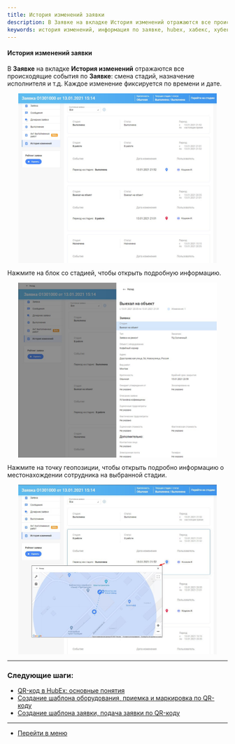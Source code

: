 ```yaml
---
title: История изменений заявки
description: В Заявке на вкладке История изменений отражаются все происходящие события по Заявке. Вы можете проследить смену стадий, назначение исполнителя и т.д. Каждое зменение фиксируется по времени и дате.
keywords: история изменений, информация по заявке, hubex, хабекс, хубекс, хабикс
---
```


#### История изменений заявки
<html>
<meta charset="utf-8">
</html>
<body>
<p>В <strong>Заявке</strong> на вкладке <strong>История изменений</strong> отражаются все происходящие события по
    <strong>Заявке</strong>: смена стадий, назначение исполнителя и т.д. Каждое изменение фиксируется по времени и дате.
</p>
<div>
    <img style="margin: 0 auto; display: block; max-width: 90%;"
         src="/attachments/images/FAQ/USER/HistoryOfChanges/History.jpg"/>
</div>


<p>Нажмите на блок со стадией, чтобы открыть подробную информацию.</p>
<div>
    <img style="margin: 0 auto; display: block; max-width: 90%;"
         src="/attachments/images/FAQ/USER/HistoryOfChanges/Stage.jpg"/>
</div>
<p>Нажмите на точку геопозиции, чтобы открыть подробно информацию о местонахождении сотрудника на выбранной стадии.</p>
<div>
    <img style="margin: 0 auto; display: block; max-width: 90%;"
         src="/attachments/images/FAQ/USER/HistoryOfChanges/History2.jpg"/>
</div>
</body>


___
### Следующие шаги:
- [QR-код в HubEx: основные понятия](./QRcodeMain.md)
- [Создание шаблона оборудования, приемка и маркировка по QR-коду](./CreatingObjTemplates.md)
- [Создание шаблона заявки, подача заявки по QR-коду](./CreatingTaskTemplates.md)


___
- [Перейти в меню](http://wiki.hubex.ru)
